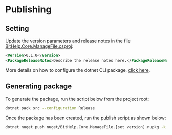 # Publishing

## Setting

Update the version parameters and release notes in the file [BitHelp.Core.ManageFile.csproj]:

```xml
<Version>0.1.0</Version>
<PackageReleaseNotes>Describe the release notes here.</PackageReleaseNotes>
```

More details on how to configure the dotnet CLI package, [click here].

## Generating package

To generate the package, run the script below from the project root:

```sh
dotnet pack src --configuration Release
```

Once the package has been created, run the publish script as shown below:

```sh
dotnet nuget push nuget/BitHelp.Core.ManageFile.[set version].nupkg -k [set your password] -s https://api.nuget.org/v3/index.json
```

[BitHelp.Core.ManageFile.csproj]: <../src/BitHelp.Core.ManageFile.csproj>
[click here]: <https://docs.microsoft.com/pt-br/nuget/quickstart/create-and-publish-a-package-using-the-dotnet-cli>
